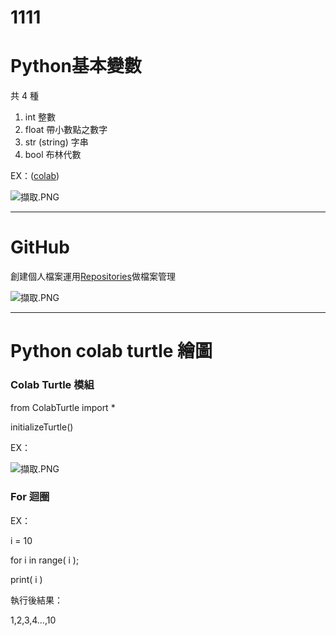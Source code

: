 # 1111
# **Python基本變數**

共 4 種

1. int 整數
2. float 帶小數點之數字
3. str (string) 字串
4. bool 布林代數

EX：([colab](https://colab.research.google.com/?hl=zh-tw))

![擷取.PNG](https://i.imgur.com/fnY4CFX.png)

---

# GitHub

創建個人檔案運用[Repositories](https://github.com/borderbollie?tab=repositories)做檔案管理

![擷取.PNG](https://i.imgur.com/IZxVB05.png)

---

# Python colab turtle 繪圖

### Colab Turtle 模組

from ColabTurtle import *

initializeTurtle()

EX：

![擷取.PNG](https://i.imgur.com/JLFcQSk.png)

### For 迴圈

EX：

i = 10

for  i  in  range( i );

print( i )

執行後結果：

1,2,3,4…,10
